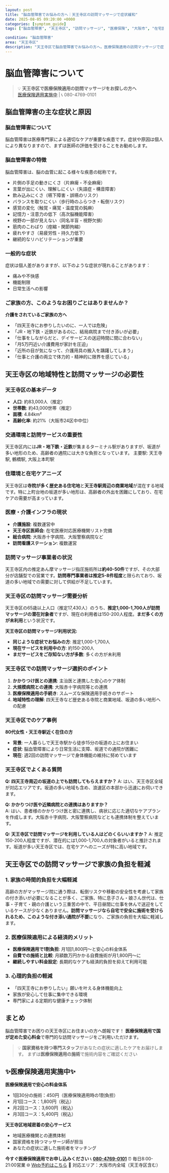 ```yaml
---
layout: post
title: "脳血管障害でお悩みの方へ｜天王寺区の訪問マッサージで症状緩和"
date: 2025-08-05 09:20:00 +0000
categories: [symptom_guide]
tags: ["脳血管障害", "天王寺区", "訪問マッサージ", "医療保険", "大阪市", "在宅医療"]

condition: "脳血管障害"
area: "天王寺区"
description: "天王寺区で脳血管障害でお悩みの方へ。医療保険適用の訪問マッサージで症状緩和をサポート。国家資格を持つマッサージ師が専門ケアをご提供します。"
---
```



# 脳血管障害について

> 💡 **天王寺区で医療保険適用の訪問マッサージをお探しの方へ**  
> [医療保険適用実施中](https://peraichi.com/landing_pages/view/himawari-massage/) | 📞 080-4769-0101

## 脳血管障害の主な症状と原因

### 脳血管障害について
脳血管障害は医療専門家による適切なケアが重要な疾患です。症状や原因は個人により異なりますので、まずは医師の評価を受けることをお勧めします。

### 脳血管障害の特徴
脳血管障害は、脳の血管に起こる様々な疾患の総称です。
- 片側の手足の動きにくさ（片麻痺・不全麻痺）
- 言葉が出にくい、理解しにくい（失語症・構音障害）
- 飲み込みにくさ（嚥下障害・誤嚥のリスク）
- バランスを取りにくい（歩行時のふらつき・転倒リスク）
- 感覚の変化（触覚・痛覚・温度覚の鈍麻）
- 記憶力・注意力の低下（高次脳機能障害）
- 視野の一部が見えない（同名半盲・視野欠損）
- 筋肉のこわばり（痙縮・関節拘縮）
- 疲れやすさ（易疲労性・持久力低下）
- 継続的なリハビリテーションが重要

### 一般的な症状
症状は個人差がありますが、以下のような症状が現れることがあります：
- 痛みや不快感
- 機能制限
- 日常生活への影響

### ご家族の方、このようなお困りごとはありませんか？
**介護をされているご家族の方へ**
- 「四天王寺にお参りしたいのに、一人では危険」
- 「JR・地下鉄・近鉄があるのに、結局病院まで付き添いが必要」
- 「仕事をしながらだと、デイサービスの送迎時間に間に合わない」
- 「月5万円近い介護費用が家計を圧迫」
- 「近所の目が気になって、介護用具の搬入を躊躇してしまう」
- 「仕事と介護の両立で体力的・精神的に限界を感じている」

## 天王寺区の地域特性と訪問マッサージの必要性

### 天王寺区の基本データ
- **人口**: 約83,000人（推定）
- **世帯数**: 約43,000世帯（推定）
- **面積**: 4.84km²
- **高齢化率**: 約21%（大阪市24区中中位）

### 交通環境と訪問サービスの重要性
天王寺区内には**JR・地下鉄・近鉄**が集まるターミナル駅がありますが、坂道が多い地形のため、高齢者の通院には大きな負担となっています。
主要駅: 天王寺駅, 鶴橋駅, 大阪上本町駅

### 住環境と在宅ケアニーズ
天王寺区は**寺院が多く歴史ある住宅地**と**天王寺駅周辺の商業地域**が混在する地域です。特に上町台地の坂道が多い地形は、高齢者の外出を困難にしており、在宅ケアの需要が高まっています。

### 医療・介護インフラの現状
- **介護施設**: 複数運営中
- **天王寺区医師会**: 在宅医療対応医療機関リスト完備
- **総合病院**: 大阪赤十字病院、大阪警察病院など
- **訪問看護ステーション**: 複数運営

### 訪問マッサージ事業者の状況
天王寺区内の推定あん摩マッサージ指圧施術所は**約40-50件**ですが、その大部分が店舗型での営業です。**訪問専門事業者は推定5-8件程度**と限られており、坂道の多い地域での需要に対して供給が不足しています。

### 天王寺区の訪問マッサージ需要分析
天王寺区の65歳以上人口（推定17,430人）のうち、**推定1,000-1,700人が訪問マッサージの潜在対象者**ですが、現在の利用者は150-200人程度。**まだ多くの方が未利用**という状況です。

**天王寺区の訪問マッサージ利用状況:**
- **同じような症状でお悩みの方**: 推定1,000-1,700人
- **現在サービスを利用中の方**: 約150-200人  
- **まだサービスをご存知ない方が多数**: 多くの方が未利用

### 天王寺区での訪問マッサージ選択のポイント
1. **かかりつけ医との連携**: 主治医と連携した安心のケア体制
2. **大規模病院との連携**: 大阪赤十字病院等との連携
3. **医療保険適用の手続き**: スムーズな保険適用手続きのサポート
4. **地域特性の理解**: 四天王寺など歴史ある寺院と商業地域、坂道の多い地形への配慮

### 天王寺区でのケア事例
**80代女性・天王寺駅近く在住の方**
- **背景**: 一人暮らしで天王寺駅から徒歩15分の坂道の上にお住まい
- **症状**: 脳血管障害により日常生活に支障、坂道での通院が困難に
- **現在**: 週2回の訪問マッサージで身体機能の維持に努めています

### 天王寺区でよくある質問
**Q: 四天王寺周辺の坂道の上でも訪問してもらえますか？**
A: はい、天王寺区全域が対応エリアです。坂道の多い地域も含め、浪速区の本部から迅速にお伺いできます。

**Q: かかりつけ医や近隣病院との連携はありますか？**  
A: はい、患者様のかかりつけ医と密に連携し、病状に応じた適切なケアプランを作成します。大阪赤十字病院、大阪警察病院などとも連携体制を整えています。

**Q: 天王寺区で訪問マッサージを利用している人はどのくらいいますか？**
A: 推定150-200人程度ですが、潜在的には1,000-1,700人の対象者がいると推計されます。坂道が多い天王寺区では、在宅ケアへのニーズが特に高い地域です。

## 天王寺区での訪問マッサージで家族の負担を軽減

### 1. 家族の時間的負担を大幅軽減
高齢の方がマッサージ院に通う際は、転倒リスクや移動の安全性を考慮して家族の付き添いが必要になることが多く、ご家族、特に息子さん・娘さん世代は、仕事・子育て・親の介護という三重苦の中で、平日昼間に仕事を休んで送迎をしているケースが少なくありません。**訪問マッサージなら自宅で安全に施術を受けられるため、このような付き添い通院が不要**になり、ご家族の負担を大幅に軽減します。

### 2. 医療保険適用による経済的メリット
- **医療保険適用で1割負担**: 月1回1,800円～と安心の料金体系
- **自費での施術と比較**: 月額数万円かかる自費施術が月1,800円～に
- **継続しやすい料金設定**: 長期的なケアも経済的負担を抑えて利用可能

### 3. 心理的負担の軽減
- 「四天王寺にお参りしたい」願いを叶える身体機能向上
- 家族が安心して仕事に集中できる環境
- 専門家による定期的な健康チェック体制

## まとめ
脳血管障害でお困りの天王寺区にお住まいの方へ朗報です！
**医療保険適用で国が定めた安心料金**で専門的な訪問マッサージをご利用いただけます。

> 💡 **国家資格を持つ専門スタッフ**があなたの症状に適したケアをお届けします。
> まずは**医療保険適用の施術**で施術内容をご確認ください

## ✨医療保険適用実施中✨

**医療保険適用で安心の料金体系**
- 1回30分の施術：450円（医療保険適用時の1割負担）
- 月1回コース：1,800円（税込）
- 月2回コース：3,600円（税込）
- 月3回コース：5,400円（税込）

**天王寺区地域密着の安心サービス**
- 地域医療機関との連携体制
- 国家資格を持つマッサージ師が担当
- あなたの症状に適した施術者をマッチング

**今すぐ医療保険適用でお申し込みください**
📞 **[080-4769-0101](tel:080-4769-0101)**
⏰ 毎日8:00-21:00営業
🌐 [Web予約はこちら](https://peraichi.com/landing_pages/view/himawari-massage/)
📍 対応エリア：大阪市内全域（天王寺区含む）